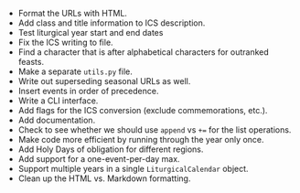 * Format the URLs with HTML.
* Add class and title information to ICS description.
* Test liturgical year start and end dates
* Fix the ICS writing to file.
* Find a character that is after alphabetical characters for outranked feasts.
* Make a separate `utils.py` file.
* Write out superseding seasonal URLs as well.
* Insert events in order of precedence.
* Write a CLI interface.
* Add flags for the ICS conversion (exclude commemorations, etc.).
* Add documentation.
* Check to see whether we should use `append` vs `+=` for the list operations.
* Make code more efficient by running through the year only once.
* Add Holy Days of obligation for different regions.
* Add support for a one-event-per-day max.
* Support multiple years in a single `LiturgicalCalendar` object.
* Clean up the HTML vs. Markdown formatting.
